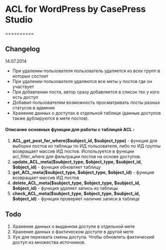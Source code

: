 # ACL for WordPress by CasePress Studio
==========
## Changelog 
14.07.2014
* При удалении пользователя пользователь удаляется из всех групп в которых состоит
* При удалении пользователя удаляются все меты у постов где он участвует
* При добавлении поста, автор сразу добавляется в список тех у кого есть доступ
* Добавил пользователям возможность просматривать посты разных статусов в админке
* Хранение данных о доступах в отдельной таблице (данные доступов также дублируются в мете постов).

#### Описание основных функции для работы с таблицей ACL :

1. **ACL_get_post_for_where($subject_id, $subject_type)** - функция для выборки постов из таблицы по ИД пользователя, либо по ИД группы возвращает массив ИД постов. Используется в функции acl_filter_where для фильтрации постов на основе доступов.
2. **update_ACL_meta($subject_type, $object_type, $subject_id, $object_id)** - функция обновляет таблицу
3. **get_ACL_meta($subject_type, $object_type, $object_id)** - функция возвращает массив ИД постов
4. **delete_ACL_meta($subject_type, $object_type, $subject_id, $object_id)** - функция удаляет запись из таблицы
5. **check_ACL_meta($subject_type, $object_type, $subject_id, $object_id)** - функция проверяет наличие записи в таблице

## Todo
1. Хранение данных о выданном доступе в отдельной мете
2. Хранение данных о фактическом доступе в другой мете
3. Хук для перехвата смены доступа. Чтобы обновлять фактический доступ из множества источников.

